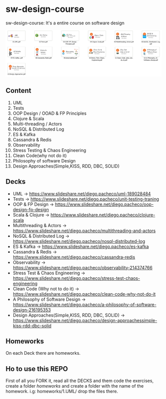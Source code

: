 # sw-design-course
sw-design-course: It's a entire course on software design

![Course Logo](cover.png)

## Content

1.  UML
2.  Tests
3.  OOP Design / OOAD & FP Principles
4.  Clojure & Scala
5.  Multi-threading / Actors
6.  NoSQL & Distributed Log
7.  ES & Kafka
8.  Cassandra & Redis
9.  Observability
10. Stress Testing & Chaos Engineering
11. Clean Code(why not do it)
12. Philosophy of software Design
13. Design Approaches(Simple,KISS, RDD, DBC, SOLID)

## Decks

* UML -> https://www.slideshare.net/diego.pacheco/uml-189028484
* Tests -> https://www.slideshare.net/diego.pacheco/unit-testing-traning
* OOP & FP Design -> https://www.slideshare.net/diego.pacheco/oop-design-fp-design
* Scala & Clojure -> https://www.slideshare.net/diego.pacheco/clojure-scala
* Multithreading & Actors -> https://www.slideshare.net/diego.pacheco/multithreading-and-actors
* NoSQL & Distributed Log -> https://www.slideshare.net/diego.pacheco/nosql-distributed-log
* ES & Kafka -> https://www.slideshare.net/diego.pacheco/es-kafka
* Cassandra & Redis -> https://www.slideshare.net/diego.pacheco/cassandra-redis
* Observability -> https://www.slideshare.net/diego.pacheco/observability-214374766 
* Stress Test & Chaos Engineering -> https://www.slideshare.net/diego.pacheco/stress-test-chaos-engineering
* Clean Code (Why not to do it) -> https://www.slideshare.net/diego.pacheco/clean-code-why-not-do-it
* A Philosophy of Software Design -> https://www.slideshare.net/diego.pacheco/a-philosophy-of-software-design-216195353
* Design Approaches(Simple,KISS, RDD, DBC, SOLID) -> https://www.slideshare.net/diego.pacheco/design-approachessimple-kiss-rdd-dbc-solid

## Homeworks 

On each Deck there are homeworks. 

## Ho to use this REPO

First of all you FORK it, read all the DECKS and them code the exercises, </BR>
create a folder *homeworks* and create a folder with the name of the homework. i.g: homeworks/1.UML/ drop the files there. 

